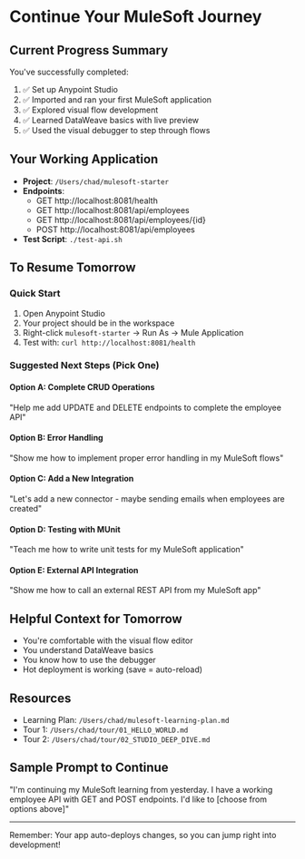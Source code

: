 # Continue Your MuleSoft Journey

## Current Progress Summary
You've successfully completed:
1. ✅ Set up Anypoint Studio
2. ✅ Imported and ran your first MuleSoft application
3. ✅ Explored visual flow development
4. ✅ Learned DataWeave basics with live preview
5. ✅ Used the visual debugger to step through flows

## Your Working Application
- **Project**: `/Users/chad/mulesoft-starter`
- **Endpoints**:
  - GET http://localhost:8081/health
  - GET http://localhost:8081/api/employees
  - GET http://localhost:8081/api/employees/{id}
  - POST http://localhost:8081/api/employees
- **Test Script**: `./test-api.sh`

## To Resume Tomorrow

### Quick Start
1. Open Anypoint Studio
2. Your project should be in the workspace
3. Right-click `mulesoft-starter` → Run As → Mule Application
4. Test with: `curl http://localhost:8081/health`

### Suggested Next Steps (Pick One)

#### Option A: Complete CRUD Operations
"Help me add UPDATE and DELETE endpoints to complete the employee API"

#### Option B: Error Handling
"Show me how to implement proper error handling in my MuleSoft flows"

#### Option C: Add a New Integration
"Let's add a new connector - maybe sending emails when employees are created"

#### Option D: Testing with MUnit
"Teach me how to write unit tests for my MuleSoft application"

#### Option E: External API Integration
"Show me how to call an external REST API from my MuleSoft app"

## Helpful Context for Tomorrow
- You're comfortable with the visual flow editor
- You understand DataWeave basics
- You know how to use the debugger
- Hot deployment is working (save = auto-reload)

## Resources
- Learning Plan: `/Users/chad/mulesoft-learning-plan.md`
- Tour 1: `/Users/chad/tour/01_HELLO_WORLD.md`
- Tour 2: `/Users/chad/tour/02_STUDIO_DEEP_DIVE.md`

## Sample Prompt to Continue
"I'm continuing my MuleSoft learning from yesterday. I have a working employee API with GET and POST endpoints. I'd like to [choose from options above]"

---
Remember: Your app auto-deploys changes, so you can jump right into development!